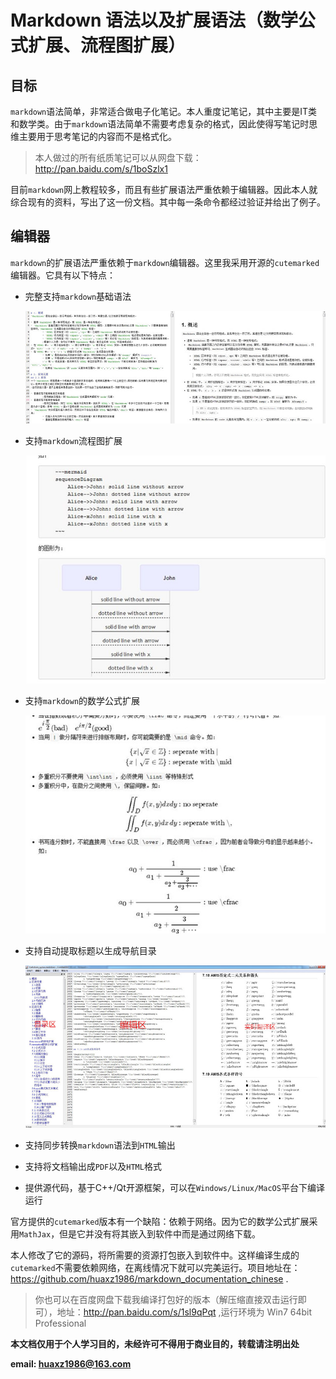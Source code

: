 # Markdown 语法以及扩展语法（数学公式扩展、流程图扩展）

## 目标
`markdown`语法简单，非常适合做电子化笔记。本人重度记笔记，其中主要是IT类和数学类。由于`markdown`语法简单不需要考虑复杂的格式，因此使得写笔记时思维主要用于思考笔记的内容而不是格式化。
> 本人做过的所有纸质笔记可以从网盘下载：http://pan.baidu.com/s/1boSzlx1

目前`markdown`网上教程较多，而且有些扩展语法严重依赖于编辑器。因此本人就综合现有的资料，写出了这一份文档。其中每一条命令都经过验证并给出了例子。

## 编辑器
`markdown`的扩展语法严重依赖于`markdown`编辑器。这里我采用开源的`cutemarked`编辑器。它具有以下特点：

* 完整支持`markdown`基础语法

  ![基本语法](imgs/basic.JPG)

* 支持`markdown`流程图扩展

  ![流程图扩展](imgs/graph.JPG)

* 支持`markdown`的数学公式扩展

  ![数学扩展](imgs/math.JPG)

* 支持自动提取标题以生成导航目录

  ![cutemarked展示](imgs/total.JPG)

* 支持同步转换`markdown`语法到`HTML`输出
* 支持将文档输出成`PDF`以及`HTML`格式
* 提供源代码，基于C++/Qt开源框架，可以在`Windows/Linux/MacOS`平台下编译运行

官方提供的`cutemarked`版本有一个缺陷：依赖于网络。因为它的数学公式扩展采用`MathJax`，但是它并没有将其嵌入到软件中而是通过网络下载。

本人修改了它的源码，将所需要的资源打包嵌入到软件中。这样编译生成的`cutemarked`不需要依赖网络，在离线情况下就可以完美运行。项目地址在：https://github.com/huaxz1986/markdown_documentation_chinese .
>你也可以在百度网盘下载我编译打包好的版本（解压缩直接双击运行即可），地址：http://pan.baidu.com/s/1sl9qPqt ,运行环境为 Win7 64bit Professional



**本文档仅用于个人学习目的，未经许可不得用于商业目的，转载请注明出处**

**email: huaxz1986@163.com** 


